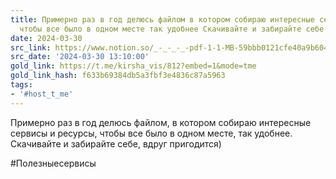 ```yaml
---
title: Примерно раз в год делюсь файлом в котором собираю интересные сервисы и ресурсы
  чтобы все было в одном месте так удобнее Скачивайте и забирайте себе в
date: 2024-03-30
src_link: https://www.notion.so/_-_-_-_-pdf-1-1-MB-59bbb0121cfe40a9b60477ae37d25778
src_date: '2024-03-30 13:10:00'
gold_link: https://t.me/kirsha_vis/812?embed=1&mode=tme
gold_link_hash: f633b69384db5a3fbf3e4836c87a5963
tags:
- '#host_t_me'
---
```


Примерно раз в год делюсь файлом, в котором собираю интересные сервисы и ресурсы, чтобы все было в одном месте, так удобнее. Скачивайте и забирайте себе, вдруг пригодится)  
  
#Полезныесервисы